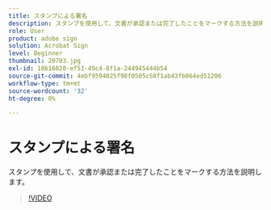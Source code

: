 ```yaml
---
title: スタンプによる署名
description: スタンプを使用して、文書が承認または完了したことをマークする方法を説明します
role: User
product: adobe sign
solution: Acrobat Sign
level: Beginner
thumbnail: 20703.jpg
exl-id: 18616820-ef51-49c4-8f1a-244945444b54
source-git-commit: 4ebf9594025f98f0505c58f1ab43fb864ed51206
workflow-type: tm+mt
source-wordcount: '32'
ht-degree: 0%

---
```


# スタンプによる署名

スタンプを使用して、文書が承認または完了したことをマークする方法を説明します。

>[!VIDEO](https://video.tv.adobe.com/v/345170?quality=12&learn=on&hidetitle=true)
